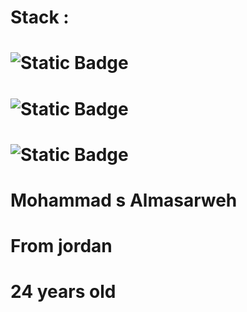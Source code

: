 # Stack : 
# ![Static Badge](https://img.shields.io/badge/Backend%75Python%75Devoloper-)
# ![Static Badge](https://img.shields.io/badge/Machine_%75Learning_%75Engineer-black)
# ![Static Badge](https://img.shields.io/badge/Front_%75Html%75_React.js-red)

# Mohammad s Almasarweh

# From jordan

# 24 years old


